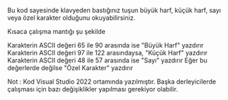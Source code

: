 Bu kod sayesinde klavyeden bastığınız tuşun büyük harf, küçük harf, sayı veya özel karakter olduğunu okuyabilirsiniz.

Kısaca çalışma mantığı şu şekilde

Karakterin ASCII değeri 65 ile 90 arasında ise "Büyük Harf" yazdırır
Karakterin ASCII değeri 97 ile 122 arasındaysa, "Küçük Harf" yazdırır
Karakterin ASCII değeri 48 ile 57 arasında ise "Sayı" yazdırır
Eğer bu değerlerde değilse "Özel Karakter" yazdırır

Not : Kod Visual Studio 2022 ortamında yazılmıştır. Başka derleyicilerde çalışması için bazı değişiklikler yapılması gerekiyor olabilir.
